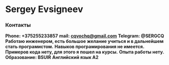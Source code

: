 # Sergey Evsigneev
  ### Контакты
 **Phone: +375255233857**
 **mail: cqvochq@gmail.com**
 **Telegram: @SERGCQ** 
 **Работаю инженером, есть большое желание учиться и в дальнейшем стать програмистом.**
 **Навыков програмирования не имеется.**
 **Примеров кода нету, для этого я пошел на курсы.**
 **Опыта работы нету.**
 **Образование: BSUIR**
 **Английский язык A2**
